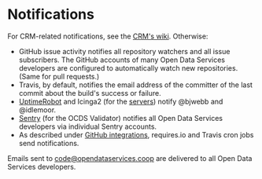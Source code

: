# Notifications

For CRM-related notifications, see the [CRM's wiki](). Otherwise:

* GitHub issue activity notifies all repository watchers and all issue subscribers. The GitHub accounts of many Open Data Services developers are configured to automatically watch new repositories. (Same for pull requests.)
* Travis, by default, notifies the email address of the committer of the last commit about the build's success or failure.
* [UptimeRobot](http://uptimerobot.com/) and Icinga2 (for the [servers](servers)) notify @bjwebb and @idlemoor.
* [Sentry](https://sentry.io/welcome/) (for the OCDS Validator) notifies all Open Data Services developers via individual Sentry accounts.
* As described under [GitHub integrations](../github/integrations), requires.io and Travis cron jobs send notifications.

Emails sent to code@opendataservices.coop are delivered to all Open Data Services developers.
